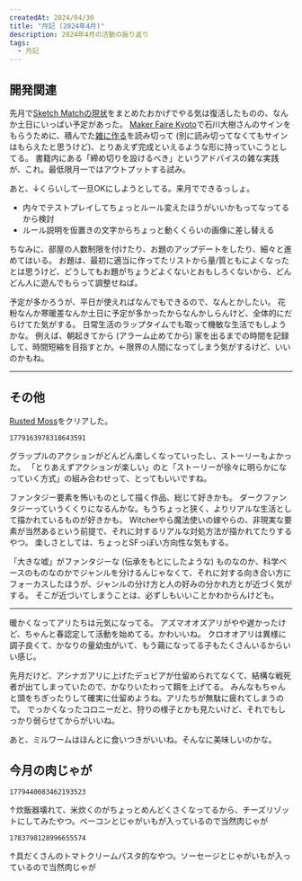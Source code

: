 ```yaml
---
createdAt: 2024/04/30
title: "月記 (2024年4月)"
description: 2024年4月の活動の振り返り
tags: 
  - 月記
---
```


## 開発関連

先月で[Sketch Matchの現状](../sketch-match-introduce)をまとめたおかげでやる気は復活したものの、なんか土日にいっぱい予定があった。
[Maker Faire Kyoto](https://makezine.jp/event/mfk2024/program/#stage_day1)で石川大樹さんのサインをもらうために、積んでた[雑に作る](https://www.oreilly.co.jp/books/9784814400492/)を読み切って (別に読み切ってなくてもサインはもらえたと思うけど)、とりあえず完成といえるような形に持っていこうとしてる。
書籍内にある「締め切りを設けるべき」というアドバイスの雑な実践が、これ。最低限月一ではアウトプットする試み。

あと、↓くらいして一旦OKにしようとしてる。来月でできるっしょ。

* 内々でテストプレイしてちょっとルール変えたほうがいいかもってなってるから検討
* ルール説明を仮置きの文字からちょっと動くくらいの画像に差し替える

ちなみに、部屋の人数制限を付けたり、お題のアップデートをしたり、細々と進めてはいる。
お題は、最初に適当に作ってたリストから量/質ともによくなったとは思うけど、どうしてもお題がちょうどよくないとおもしろくないから、どんどん人に遊んでもらって調整せねば。

予定が多かろうが、平日が使えればなんでもできるので、なんとかしたい。
花粉なんか寒暖差なんか土日に予定が多かったからなんかしらんけど、全体的にだらけてた気がする。
日常生活のラップタイムでも取って機敏な生活でもしようかな。
例えば、朝起きてから (アラーム止めてから) 家を出るまでの時間を記録して、時間短縮を目指すとか。←限界の人間になってしまう気がするけど、いいのかもね。

---

## その他

[Rusted Moss](https://store.steampowered.com/app/1772830)をクリアした。

```twitter
1779163978318643591
```

グラップルのアクションがどんどん楽しくなっていったし、ストーリーもよかった。
「とりあえずアクションが楽しい」のと「ストーリーが徐々に明らかになっていく方式」の組み合わせって、とってもいいですね。

ファンタジー要素を怖いものとして描く作品、総じて好きかも。
ダークファンタジーっていうくくりになるんかな。もうちょっと狭く、よりリアルな生活として描かれているものが好きかも。
Witcherやら魔法使いの嫁やらの、非現実な要素が当然あるという前提で、それに対するリアルな対処方法が描かれてたりするやつ。
楽しさとしては、ちょっとSFっぽい方向性な気もする。

「大きな嘘」がファンタジーな (伝承をもとにしたような) ものなのか、科学ベースのものなのかでジャンルを分けるんじゃなくて、それに対する向き合い方にフォーカスしたほうが、ジャンルの分け方と人の好みの分かれ方とが近づく気がする。
そこが近づいてしまうことは、必ずしもいいことかわからんけども。

---

暖かくなってアリたちは元気になってる。
アズマオオズアリがやや遅かったけど、ちゃんと春認定して活動を始めてる。かわいいね。
クロオオアリは異様に調子良くて、かなりの量幼虫がいて、もう繭になってる子もたくさんいるからいい感じ。

先月だけど、アシナガアリに上げたデュビアが仕留められてなくて、結構な戦死者が出てしまっていたので、かなりいたわって餌を上げてる。
みんなもちゃんと頭をちぎったりして確実に仕留めようね。アリたちが無駄に疲れてしまうので。
でっかくなったコロニーだと、狩りの様子とかも見たいけど、それでもしっかり弱らせてからがいいね。

あと、ミルワームはほんとに食いつきがいいね。そんなに美味しいのかな。

## 今月の肉じゃが

```twitter
1779440083462193523
```

↑炊飯器壊れて、米炊くのがちょっとめんどくさくなってるから、チーズリゾットにしてみたやつ。ベーコンとじゃがいもが入っているので当然肉じゃが

```twitter
1783798128996655574
```

↑具だくさんのトマトクリームパスタ的なやつ。ソーセージとじゃがいもが入っているので当然肉じゃが
